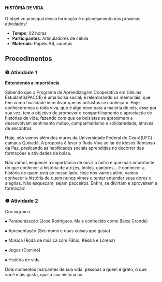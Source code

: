 # 
#### HISTÓRIA DE VIDA.


O objetivo principal dessa formação é o planejamento das próximas atividades!

- **Tempo**: 02 horas
- **Participantes**:  Articuladores de célula
- **Materiais**: Papéis A4, canetas

## Procedimentos

### ❶ Atividade 1 

**Entendendo a importância**

Sabendo que o Programa de Aprendizagem Cooperativa em Células Estudantis(PACCE) é uma bolsa social; e relembrando os memoriais, que tem como finalidade incentivar que os bolsistas se conheçam. Hoje conheceremos o roda viva, que é algo novo para a maioria de nós, esse por sua vez, tem o objetivo de promover o compartilhamento e apreciação de histórias de vida, fazendo com que os bolsistas se aproximem e desenvolvam sentimento mútuo, companheirismo e solidariedade, através de encontros.

Hoje, nós vamos além dos muros da Universidade Federal do Ceará(UFC) - campus Quixadá. A proposta é levar o Roda Viva ao lar de idosos Remanso da Paz, praticando as habilidades sociais aprendidas no decorrer das formações e atividades da bolsa.

Não vamos esquecer a importância de ouvir o outro e que mais importante do que conhecer a história de atrizes, ídolos, cantores... é conhecer a história de quem está ao nosso lado. Hoje nós vamos além, vamos conhecer a história de quem nunca vimos e tentar entender suas dores e alegrias. Não esqueçam, sejam pacceiros.
Enfim, se divirtam e aproveitem a formação!


### ❷ Atividade 2 

Cronograma

⦁	Parabenização (José Rodrigues. Mais conhecido como Baixa Grande)

⦁	Apresentação (Seu nome e duas coisas que gosta)

⦁	Música (Roda de música com Fábio, Késsia e Lorena)

⦁	Jogos (Dominó)

⦁	História de vida


Dois momentos marcantes de sua vida, pessoas a quem é grato, o que você mais gosta, qual a sua história.as.

 



